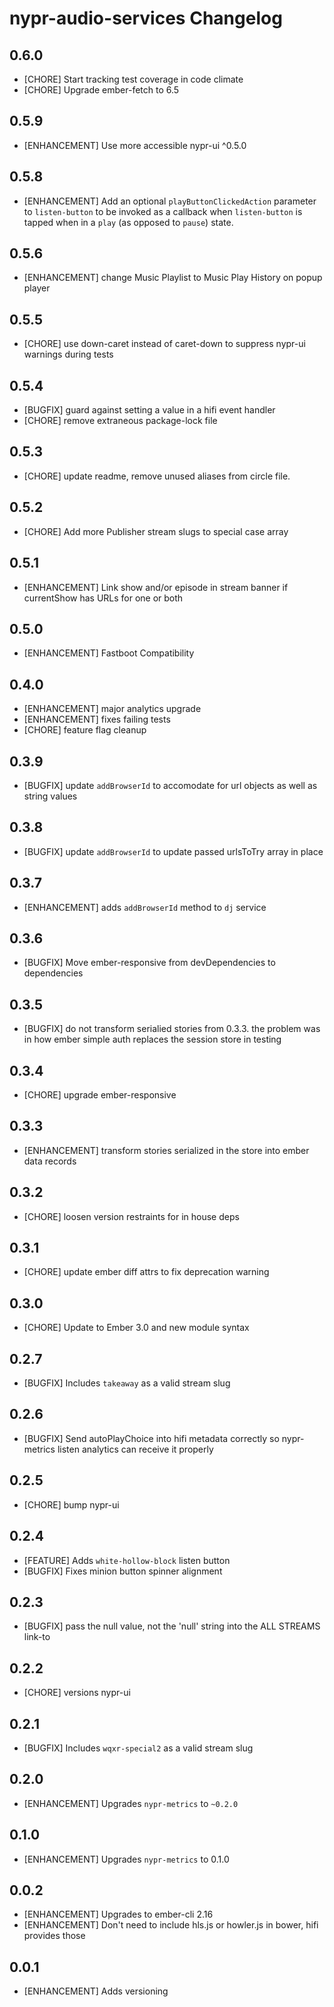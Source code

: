 # nypr-audio-services Changelog

## 0.6.0
- [CHORE] Start tracking test coverage in code climate
- [CHORE] Upgrade ember-fetch to 6.5

## 0.5.9
- [ENHANCEMENT] Use more accessible nypr-ui ^0.5.0

## 0.5.8

- [ENHANCEMENT] Add an optional `playButtonClickedAction` parameter to `listen-button` to be invoked as a callback when `listen-button` is tapped when in a `play` (as opposed to `pause`) state.

## 0.5.6
- [ENHANCEMENT] change Music Playlist to Music Play History on popup player

## 0.5.5
- [CHORE] use down-caret instead of caret-down to suppress nypr-ui warnings during tests

## 0.5.4
- [BUGFIX] guard against setting a value in a hifi event handler
- [CHORE] remove extraneous package-lock file

## 0.5.3
- [CHORE] update readme, remove unused aliases from circle file.

## 0.5.2
- [CHORE] Add more Publisher stream slugs to special case array

## 0.5.1
- [ENHANCEMENT] Link show and/or episode in stream banner if currentShow has URLs for one or both

## 0.5.0
- [ENHANCEMENT] Fastboot Compatibility

## 0.4.0
- [ENHANCEMENT] major analytics upgrade
- [ENHANCEMENT] fixes failing tests
- [CHORE] feature flag cleanup

## 0.3.9
- [BUGFIX] update `addBrowserId` to accomodate for url objects as well as string values

## 0.3.8
- [BUGFIX] update `addBrowserId` to update passed urlsToTry array in place

## 0.3.7
- [ENHANCEMENT] adds `addBrowserId` method to `dj` service

## 0.3.6
- [BUGFIX] Move ember-responsive from devDependencies to dependencies

## 0.3.5
- [BUGFIX] do not transform serialied stories from 0.3.3. the problem was in how ember simple auth replaces the session store in testing

## 0.3.4
- [CHORE] upgrade ember-responsive

## 0.3.3
- [ENHANCEMENT] transform stories serialized in the store into ember data records

## 0.3.2
- [CHORE] loosen version restraints for in house deps

## 0.3.1
- [CHORE] update ember diff attrs to fix deprecation warning

## 0.3.0
- [CHORE] Update to Ember 3.0 and new module syntax

## 0.2.7
- [BUGFIX] Includes `takeaway` as a valid stream slug

## 0.2.6
- [BUGFIX] Send autoPlayChoice into hifi metadata correctly so nypr-metrics listen analytics can receive it properly

## 0.2.5
- [CHORE] bump nypr-ui

## 0.2.4
- [FEATURE] Adds `white-hollow-block` listen button
- [BUGFIX] Fixes minion button spinner alignment

## 0.2.3
- [BUGFIX] pass the null value, not the 'null' string into the ALL STREAMS link-to

## 0.2.2
- [CHORE] versions nypr-ui

## 0.2.1
- [BUGFIX] Includes `wqxr-special2` as a valid stream slug

## 0.2.0
- [ENHANCEMENT] Upgrades `nypr-metrics` to `~0.2.0`

## 0.1.0
- [ENHANCEMENT] Upgrades `nypr-metrics` to 0.1.0

## 0.0.2
- [ENHANCEMENT] Upgrades to ember-cli 2.16
- [ENHANCEMENT] Don't need to include hls.js or howler.js in bower, hifi provides those

## 0.0.1

- [ENHANCEMENT] Adds versioning
